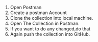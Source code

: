 1. Open Postman
2. Create a postman Account
3. Clone the collection into local machine.
4. Open The Collection in Postman.
5. If you want to do any changed,do that
6. Again push the collection into GitHub.
